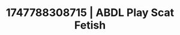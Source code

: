 ---
categories:
- BDSM whisper
- Thigh worship
- Nude Olympics
- Sensual cosplay
- Flirty smirk
image: /assets/images/1747788308715.jpg
layout: post
seo:
  description: Featured content with sensual ABDL Play, Scat Fetish. HD images available.
  keywords: ABDL Play, Scat Fetish
  og_image: /assets/images/1747788308715.jpg
  schema_type: VisualArtwork
tags:
- ABDL Play
- Scat Fetish
- '#1747788308715'
title: 1747788308715 | ABDL Play Scat Fetish
---